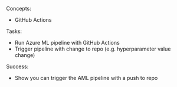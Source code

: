 Concepts:
- GitHub Actions

Tasks:
- Run Azure ML pipeline with GitHub Actions
- Trigger pipeline with change to repo (e.g. hyperparameter value change)

Success:
- Show you can trigger the AML pipeline with a push to repo
